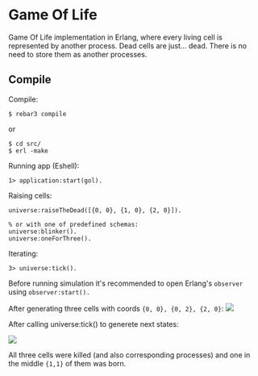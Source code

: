 # Game Of Life

Game Of Life implementation in Erlang, where every living cell is represented by another process.
Dead cells are just... dead. There is no need to store them as another processes.

## Compile

Compile:

    $ rebar3 compile

or

    $ cd src/ 
    $ erl -make


Running app (Eshell):

    1> application:start(gol).

Raising cells:

    universe:raiseTheDead([{0, 0}, {1, 0}, {2, 0}]).
    
    % or with one of predefined schemas:
    universe:blinker().
    universe:oneForThree().

Iterating:

    3> universe:tick().

Before running simulation it's recommended to open Erlang's `observer` using `observer:start().`

After generating three cells with coords `{0, 0}, {0, 2}, {2, 0}`:
![](https://i.imgur.com/DTUgkzL.png)

After calling universe:tick() to generete next states:

![](https://i.imgur.com/jpcufuJ.png)

All three cells were killed (and also corresponding processes) and one in the middle `{1,1}` of them was born.

